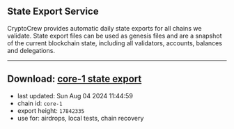 ## State Export Service
CryptoCrew provides automatic daily state exports for all chains we validate. State export files can be used as genesis files and are a snapshot of the current blockchain state, including all validators, accounts, balances and delegations.

---
**Download: [core-1 state export](https://dl-eu2.ccvalidators.com/SERVICE/persistence/core-1_export_17842335.json)**
---

- last updated: Sun Aug 04 2024 11:44:59
- chain id: `core-1`
- export height: `17842335`
- use for: airdrops, local tests, chain recovery
